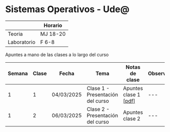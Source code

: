# Sistemas Operativos - Ude@

|   |Horario|
|---|---|
|Teoria|MJ 18-20|
|Laboratorio|F 6-8|

Apuntes a mano de las clases a lo largo del curso

|Semana	| Clase	| Fecha | Tema | Notas de clase | Observaciones |
|----|----|----|----|----|----|
|1	 | 1 | 04/03/2025 | Clase 1 - Presentación del curso | Apuntes clase 1 [[pdf]](clase_01/SO-clase_01_12-08-2025.pdf) | --- |
|1	 | 2 | 06/03/2025 | Clase 2 - Presentación del curso | Apuntes clase 2 []() | --- |

